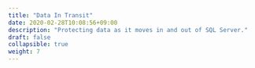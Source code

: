 ```yaml
---
title: "Data In Transit"
date: 2020-02-28T10:08:56+09:00
description: "Protecting data as it moves in and out of SQL Server."
draft: false
collapsible: true
weight: 7
---
```

